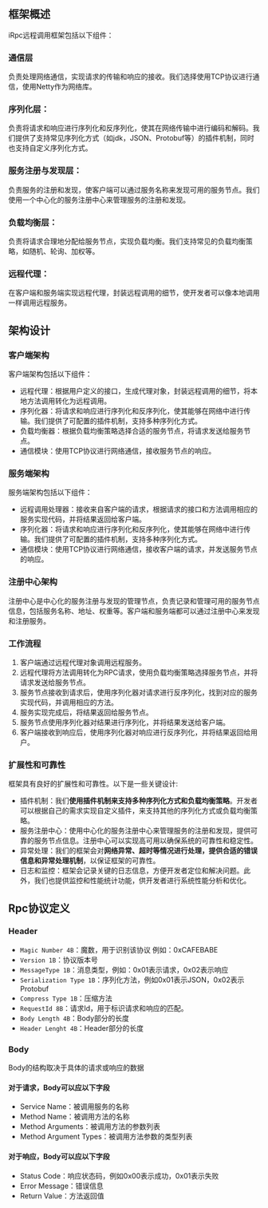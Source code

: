 ## 框架概述
iRpc远程调用框架包括以下组件：

### 通信层
负责处理网络通信，实现请求的传输和响应的接收。我们选择使用TCP协议进行通信，使用Netty作为网络库。

### 序列化层：
负责将请求和响应进行序列化和反序列化，使其在网络传输中进行编码和解码。我们提供了支持常见序列化方式（如jdk，JSON、Protobuf等）的插件机制，同时也支持自定义序列化方式。
### 服务注册与发现层：
负责服务的注册和发现，使客户端可以通过服务名称来发现可用的服务节点。我们使用一个中心化的服务注册中心来管理服务的注册和发现。
### 负载均衡层：
负责将请求合理地分配给服务节点，实现负载均衡。我们支持常见的负载均衡策略，如随机、轮询、加权等。
### 远程代理：
在客户端和服务端实现远程代理，封装远程调用的细节，使开发者可以像本地调用一样调用远程服务。

## 架构设计 

### 客户端架构
客户端架构包括以下组件：

- 远程代理：根据用户定义的接口，生成代理对象，封装远程调用的细节，将本地方法调用转化为远程调用。
- 序列化器：将请求和响应进行序列化和反序列化，使其能够在网络中进行传输。我们提供了可配置的插件机制，支持多种序列化方式。
- 负载均衡器：根据负载均衡策略选择合适的服务节点，将请求发送给服务节点。
- 通信模块：使用TCP协议进行网络通信，接收服务节点的响应。

### 服务端架构
服务端架构包括以下组件：

- 远程调用处理器：接收来自客户端的请求，根据请求的接口和方法调用相应的服务实现代码，并将结果返回给客户端。
- 序列化器：将请求和响应进行序列化和反序列化，使其能够在网络中进行传输。我们提供了可配置的插件机制，支持多种序列化方式。
- 通信模块：使用TCP协议进行网络通信，接收客户端的请求，并发送服务节点的响应。

### 注册中心架构
注册中心是中心化的服务注册与发现的管理节点，负责记录和管理可用的服务节点信息，包括服务名称、地址、权重等。客户端和服务端都可以通过注册中心来发现和注册服务。

### 工作流程

1. 客户端通过远程代理对象调用远程服务。
2. 远程代理将方法调用转化为RPC请求，使用负载均衡策略选择服务节点，并将请求发送给服务节点。
3. 服务节点接收到请求后，使用序列化器对请求进行反序列化，找到对应的服务实现代码，并调用相应的方法。
4. 服务实现完成后，将结果返回给服务节点。
5. 服务节点使用序列化器对结果进行序列化，并将结果发送给客户端。
6. 客户端接收到响应后，使用序列化器对响应进行反序列化，并将结果返回给用户。

### 扩展性和可靠性
框架具有良好的扩展性和可靠性。以下是一些关键设计:

- 插件机制：我们**使用插件机制来支持多种序列化方式和负载均衡策略**。开发者可以根据自己的需求实现自定义插件，来支持其他的序列化方式或负载均衡策略。
- 服务注册中心：使用中心化的服务注册中心来管理服务的注册和发现，提供可靠的服务节点信息。注册中心可以实现高可用以确保系统的可靠性和稳定性。
- 异常处理：我们的框架会对**网络异常、超时等情况进行处理，提供合适的错误信息和异常处理机制**，以保证框架的可靠性。
- 日志和监控：框架会记录关键的日志信息，方便开发者定位和解决问题。此外，我们也提供监控和性能统计功能，供开发者进行系统性能分析和优化。


## Rpc协议定义

### Header

- ```Magic Number 4B```：魔数，用于识别该协议 例如：0xCAFEBABE
- ```Version 1B```：协议版本号
- ```MessageType 1B```：消息类型，例如：0x01表示请求，0x02表示响应
- ```Serialization Type 1B```：序列化方法，例如0x01表示JSON，0x02表示Protobuf
- ```Compress Type 1B```：压缩方法
- ```RequestId 8B```：请求Id，用于标识请求和响应的匹配。
- ```Body Length 4B```：Body部分的长度
- ```Header Lenght 4B```：Header部分的长度

### Body
Body的结构取决于具体的请求或响应的数据

#### 对于请求，Body可以应以下字段

- Service Name：被调用服务的名称
- Method Name：被调用方法的名称
- Method Arguments：被调用方法的参数列表
- Method Argument Types：被调用方法参数的类型列表

#### 对于响应，Body可以应以下字段

- Status Code：响应状态码，例如0x00表示成功，0x01表示失败
- Error Message：错误信息
- Return Value：方法返回值